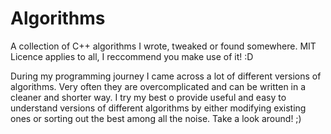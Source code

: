 # Algorithms
A collection of C++ algorithms I wrote, tweaked or found somewhere. MIT Licence applies to all, I reccommend you make use of it! :D

During my programming journey I came across a lot of different versions of algorithms. Very often they are overcomplicated and can
be written in a cleaner and shorter way. I try my best o provide useful and easy to understand versions of different algorithms
by either modifying existing ones or sorting out the best among all the noise. Take a look around! ;)
